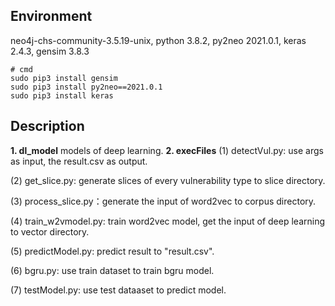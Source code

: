 ## Environment
neo4j-chs-community-3.5.19-unix, python 3.8.2, py2neo 2021.0.1, keras 2.4.3, gensim 3.8.3
```
# cmd
sudo pip3 install gensim
sudo pip3 install py2neo==2021.0.1
sudo pip3 install keras
```
## Description
**1. dl_model**
models of deep learning.
**2. execFiles**
(1) detectVul.py: use args as input, the result.csv as output.

(2) get_slice.py: generate slices of every vulnerability type to slice directory.

(3) process_slice.py：generate the input of word2vec to corpus directory.

(4) train_w2vmodel.py: train word2vec model, get the input of deep learning to vector directory.

(5) predictModel.py: predict result to "result.csv".

(6) bgru.py: use train dataset to train bgru model.
 
(7) testModel.py: use test dataaset to predict model.
